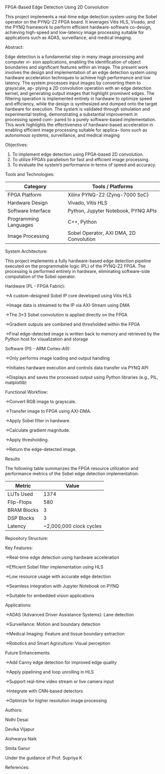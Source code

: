 FPGA-Based Edge Detection Using 2D Convolution

This project implements a real-time edge detection system using the Sobel operator on the PYNQ-Z2 FPGA board. It leverages Vitis HLS, Vivado,
and the PYNQ framework to perform efficient hardware-software co-design, achieving high-speed and low-latency image processing suitable for applications such as ADAS, 
surveillance, and medical imaging.

Abstract:

Edge detection is a fundamental step in many image processing and computer vi-
sion applications, enabling the identification of object boundaries and significant features
within an image. The present work involves the design and implementation of an edge
detection system using hardware acceleration techniques to achieve high performance and
low latency. The system processes input images by converting them to grayscale, ap-
plying a 2D convolution operation with an edge detection kernel, and generating output
images that highlight prominent edges. The filtering operation is implemented entirely in
hardware to optimize speed and efficiency, while the design is synthesized and dumped
onto the target hardware for execution. The system is validated through simulation and
experimental testing, demonstrating a substantial improvement in processing speed com-
pared to a purely software-based implementation. This work highlights the effectiveness
of hardware-based acceleration in enabling efficient image processing suitable for applica-
tions such as autonomous systems, surveillance, and medical imaging

Objectives:

1. To implement edge detection using FPGA-based 2D convolution.
2. To utilize FPGA’s parallelism for fast and efficient image processing.
3. To evaluate the system’s performance in terms of speed and accuracy.


Tools and Technologies:

| Category              | Tools / Platforms                       |
| --------------------- | --------------------------------------- |
| FPGA Platform         | Xilinx PYNQ-Z2 (Zynq-7000 SoC)          |
| Hardware Design       | Vivado, Vitis HLS                       |
| Software Interface    | Python, Jupyter Notebook, PYNQ APIs     |
| Programming Languages | C++, Python                             |
| Image Processing      | Sobel Operator, AXI DMA, 2D Convolution |




System Architecture:

This project implements a fully hardware-based edge detection pipeline executed on the programmable logic (PL) of the PYNQ-Z2 FPGA. The processing is performed entirely in hardware, eliminating software-side computation of the Sobel operator.

Hardware (PL - FPGA Fabric):

->A custom-designed Sobel IP core developed using Vitis HLS

->Image data is streamed to the IP via AXI-Stream using DMA

->The 3×3 Sobel convolution is applied directly on the FPGA

->Gradient outputs are combined and thresholded within the FPGA

->Final edge-detected image is written back to memory and retrieved by the Python host for visualization and storage

Software (PS - ARM Cortex-A9):

->Only performs image loading and output handling

->Initiates hardware execution and controls data transfer via PYNQ API

->Displays and saves the processed output using Python libraries (e.g., PIL, matplotlib)



Functional Workflow:

->Convert RGB image to grayscale.

->Transfer image to FPGA using AXI-DMA.

->Apply Sobel filter in hardware.

->Calculate gradient magnitude.

->Apply thresholding.

->Return the edge-detected image.


Results

The following table summarizes the FPGA resource utilization and performance metrics of the Sobel edge detection implementation:

| Metric                | Value                                   |
| --------------------- | --------------------------------------- |
|  LUTs Used            | 1374                                    |
| Flip-Flops            |  580                                    |
|  BRAM Blocks          | 3                                       |
| DSP Blocks            | 3                                       |
|  Latency              |  ~2,000,000 clock cycles                |



Repository Structure:



Key Features:

->Real-time edge detection using hardware acceleration

->Efficient Sobel filter implementation using HLS

->Low resource usage with accurate edge detection

->Seamless integration with Jupyter Notebook on PYNQ

->Suitable for embedded vision applications



Applications:

->ADAS (Advanced Driver Assistance Systems): Lane detection

->Surveillance: Motion and boundary detection

->Medical Imaging: Feature and tissue boundary extraction

->Robotics and Smart Agriculture: Visual perception



Future Enhancements:

->Add Canny edge detection for improved edge quality

->Apply pipelining and loop unrolling in HLS

->Support real-time video stream or live camera input

->Integrate with CNN-based detectors

->Optimize for higher resolution image processing




Authors:

Nidhi Desai 

Devika Vijapur 

Aishwarya Naik

Smita Ganur 

Under the guidance of Prof. Supriya K



References:



